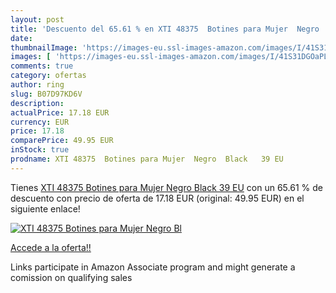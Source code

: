 ```yaml
---
layout: post
title: 'Descuento del 65.61 % en XTI 48375  Botines para Mujer  Negro  Bl'
date: 
thumbnailImage: 'https://images-eu.ssl-images-amazon.com/images/I/41S31DGOaPL._SL200_.jpg'
images: [ 'https://images-eu.ssl-images-amazon.com/images/I/41S31DGOaPL._SL200_.jpg' ]
comments: true
category: ofertas
author: ring
slug: B07D97KD6V
description:
actualPrice: 17.18 EUR
currency: EUR
price: 17.18
comparePrice: 49.95 EUR
inStock: true
prodname: XTI 48375  Botines para Mujer  Negro  Black   39 EU
---
```


Tienes [XTI 48375  Botines para Mujer  Negro  Black   39 EU](https://www.amazon.es/dp/B07D97KD6V/?tag=tolees-21) con un 65.61 % de descuento con precio de oferta de 17.18 EUR (original: 49.95 EUR) en el siguiente enlace!

[![XTI 48375  Botines para Mujer  Negro  Bl](https://images-eu.ssl-images-amazon.com/images/I/41S31DGOaPL._SL200_.jpg)](https://www.amazon.es/dp/B07D97KD6V/?tag=tolees-21)

[Accede a la oferta!!](https://www.amazon.es/dp/B07D97KD6V/?tag=tolees-21)

Links participate in Amazon Associate program and might generate a comission on qualifying sales


